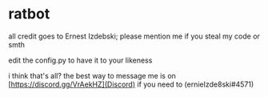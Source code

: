 # ratbot

all credit goes to Ernest Izdebski; please mention me if you steal my code or smth

edit the config.py to have it to your likeness

i think that's all? the best way to message me is on [https://discord.gg/VrAekHZ](Discord) if you need to (ernieIzde8ski#4571)
